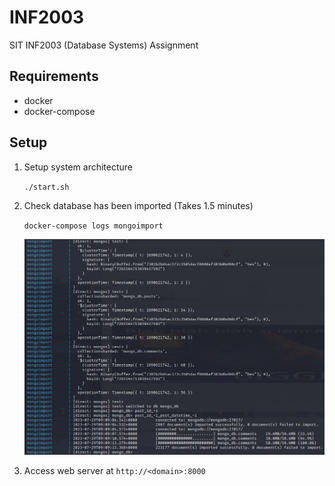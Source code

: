 # INF2003

SIT INF2003 (Database Systems) Assignment

## Requirements

- docker
- docker-compose

## Setup

1. Setup system architecture

    `./start.sh`

2. Check database has been imported (Takes 1.5 minutes)

    `docker-compose logs mongoimport`

    ![mongoimport](./docker/mongo-import.png)

3. Access web server at `http://<domain>:8000`
